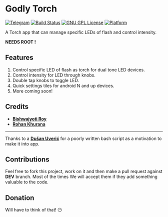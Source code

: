 
# Godly Torch  
[![Telegram](https://img.shields.io/badge/Telegram-join%20chat-blue.svg)](https://telegram.me/dndofficial)
[![Build Status](https://app.bitrise.io/app/763ee94ca31e7d95.svg?token=jBe0br2dBnJd6cJkNKJYqg)](https://github.com/BRoy98/GodlyTorch)
[![GNU GPL License](https://img.shields.io/badge/License-GNU%20GPL%20v3-orange.svg)](https://github.com/BRoy98/GodlyTorch/blob/master/LICENSE)
[![Platform](https://img.shields.io/badge/Platform-android-brightgreen.svg)]()

A Torch app that can manage specific LEDs of flash and control intensity.

**NEEDS ROOT !**

Features
------------
1. Control specific LED of flash as torch for dual tone LED devices.
2. Control intensity for LED through knobs.
3. Double tap knobs to toggle LED.
4. Quick settings tiles for android N and up devices.
3. More coming soon!

Credits
----------
* [**Bishwajyoti Roy**](https://github.com/broy98/)
* [**Rohan Khurana**](https://github.com/rk2810/)

--------
Thanks to a [**Dušan Uverić**](https://github.com/uvera/) for a poorly written bash script as a motivation to make it into app.

Contributions
------------
Feel free to fork this project, work on it and then make a pull request against **DEV** branch. Most of the times We will accept them if they add something valuable to the code.

Donation
-----------
Will have to think of that! :no_mouth:
